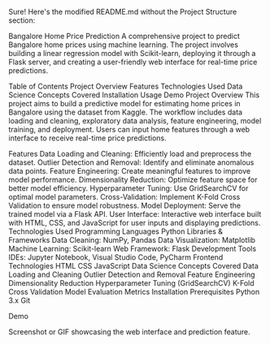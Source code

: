 
Sure! Here's the modified README.md without the Project Structure section:

Bangalore Home Price Prediction
A comprehensive project to predict Bangalore home prices using machine learning. The project involves building a linear regression model with Scikit-learn, deploying it through a Flask server, and creating a user-friendly web interface for real-time price predictions.

Table of Contents
Project Overview
Features
Technologies Used
Data Science Concepts Covered
Installation
Usage
Demo
Project Overview
This project aims to build a predictive model for estimating home prices in Bangalore using the dataset from Kaggle. The workflow includes data loading and cleaning, exploratory data analysis, feature engineering, model training, and deployment. Users can input home features through a web interface to receive real-time price predictions.

Features
Data Loading and Cleaning: Efficiently load and preprocess the dataset.
Outlier Detection and Removal: Identify and eliminate anomalous data points.
Feature Engineering: Create meaningful features to improve model performance.
Dimensionality Reduction: Optimize feature space for better model efficiency.
Hyperparameter Tuning: Use GridSearchCV for optimal model parameters.
Cross-Validation: Implement K-Fold Cross Validation to ensure model robustness.
Model Deployment: Serve the trained model via a Flask API.
User Interface: Interactive web interface built with HTML, CSS, and JavaScript for user inputs and displaying predictions.
Technologies Used
Programming Languages
Python
Libraries & Frameworks
Data Cleaning: NumPy, Pandas
Data Visualization: Matplotlib
Machine Learning: Scikit-learn
Web Framework: Flask
Development Tools
IDEs: Jupyter Notebook, Visual Studio Code, PyCharm
Frontend Technologies
HTML
CSS
JavaScript
Data Science Concepts Covered
Data Loading and Cleaning
Outlier Detection and Removal
Feature Engineering
Dimensionality Reduction
Hyperparameter Tuning (GridSearchCV)
K-Fold Cross Validation
Model Evaluation Metrics
Installation
Prerequisites
Python 3.x
Git

Demo

Screenshot or GIF showcasing the web interface and prediction feature.

